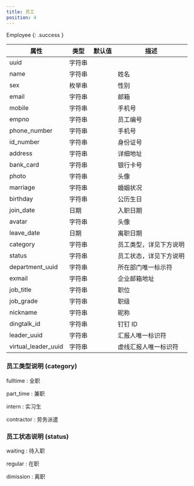 ```yaml
---
title: 员工
position: 4
---
```


Employee
{: .success }

属性      | 类型   | 默认值 | 描述
----------|--------|--------|------|
uuid      | 字符串 |        |
name      | 字符串 |        | 姓名
sex       | 枚举串 |        | 性别
email     | 字符串 |        | 邮箱
mobile    | 字符串 |        | 手机号
empno     | 字符串 |        | 员工编号
phone_number | 字符串|      | 手机号
id_number | 字符串 |        | 身份证号
address   | 字符串 |        | 详细地址
bank_card | 字符串 |        | 银行卡号
photo     | 字符串 |        | 头像
marriage  | 字符串 |        | 婚姻状况
birthday  | 字符串 |        | 公历生日
join_date | 日期   |        | 入职日期
avatar    | 字符串 |        | 头像
leave_date | 日期  |        | 离职日期
category | 字符串  |        | 员工类型，详见下方说明
status     | 字符串 |       | 员工状态，详见下方说明
department_uuid | 字符串 |       | 所在部门唯一标示符
exmail | 字符串 |       | 企业邮箱地址
job_title |字符串| |职位|
job_grade |字符串| |职级|
nickname |字符串| |昵称|
dingtalk_id |字符串| |钉钉 ID|
leader_uuid |字符串| |汇报人唯一标识符|
virtual_leader_uuid |字符串| |虚线汇报人唯一标识符|


### 员工类型说明 (category)
fulltime
: 全职

part_time
: 兼职

intern
: 实习生

contractor
: 劳务派遣


### 员工状态说明 (status)
waiting
: 待入职

regular
: 在职

dimission
: 离职